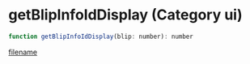 # getBlipInfoIdDisplay (Category ui)

```js
function getBlipInfoIdDisplay(blip: number): number
```

[filename](getBlipInfoIdDisplay_m.md ':include')